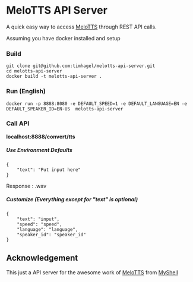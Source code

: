 # MeloTTS API Server

A quick easy way to access [MeloTTS](https://github.com/myshell-ai/MeloTTS) through REST API calls.

Assuming you have docker installed and setup

### Build

    git clone git@github.com:timhagel/melotts-api-server.git
    cd melotts-api-server
    docker build -t melotts-api-server .

### Run (English)

    docker run -p 8888:8080 -e DEFAULT_SPEED=1 -e DEFAULT_LANGUAGE=EN -e DEFAULT_SPEAKER_ID=EN-US  melotts-api-server

### Call API

**localhost:8888/convert/tts**

##### Use Environment Defaults

    {
        "text": "Put input here"
    }

Response : .wav

##### Customize (Everything except for "text" is optional)

    {
        "text": "input",
        "speed": "speed",
        "language": "language",
        "speaker_id": "speaker_id"
    }

## Acknowledgement

This just a API server for the awesome work of [MeloTTS](https://github.com/myshell-ai/MeloTTS) from [MyShell](https://github.com/myshell-ai)
